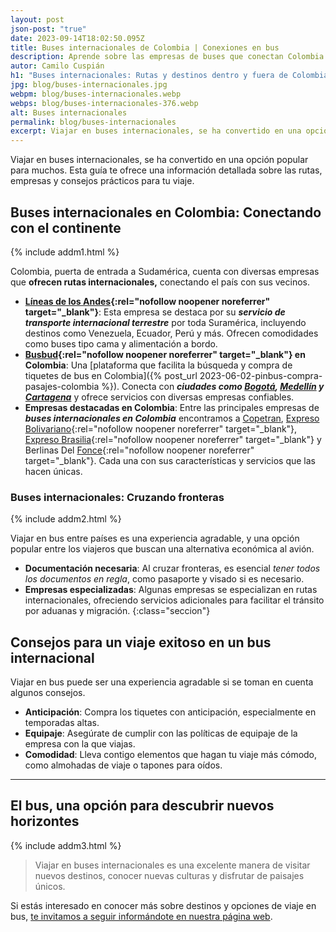 ```yaml
---
layout: post
json-post: "true"
date: 2023-09-14T18:02:50.095Z
title: Buses internacionales de Colombia | Conexiones en bus
description: Aprende sobre las empresas de buses que conectan Colombia con destinos internacionales. ¡Infórmate, compara y viaja!
autor: Camilo Cuspián
h1: "Buses internacionales: Rutas y destinos dentro y fuera de Colombia"
jpg: blog/buses-internacionales.jpg
webpm: blog/buses-internacionales.webp
webps: blog/buses-internacionales-376.webp
alt: Buses internacionales
permalink: blog/buses-internacionales
excerpt: Viajar en buses internacionales, se ha convertido en una opción popular para muchos. Esta guía te ofrece una información detallada sobre las rutas, empresas y consejos prácticos para tu viaje.
---
```

Viajar en buses internacionales, se ha convertido en una opción popular para muchos. Esta guía te ofrece una información detallada sobre las rutas, empresas y consejos prácticos para tu viaje.

## Buses internacionales en Colombia: Conectando con el continente

{% include addm1.html %}

Colombia, puerta de entrada a Sudamérica, cuenta con diversas empresas que **ofrecen rutas internacionales,** conectando el país con sus vecinos.

* **[Líneas de los Andes](https://www.bing.com/ck/a?!&&p=6fb5d699a3bae90aJmltdHM9MTY5MjgzNTIwMCZpZ3VpZD0xYzkzOTAzNi0wODdiLTZkODAtMWY4Zi04MzQxMDlkNDZjYmYmaW5zaWQ9NTQ4NA&ptn=3&hsh=3&fclid=1c939036-087b-6d80-1f8f-834109d46cbf&u=a1aHR0cHM6Ly93d3cuYmluZy5jb20vYWxpbmsvbGluaz91cmw9aHR0cHMlM2ElMmYlMmZsaW5lYXNkZWxvc2FuZGVzLmNvbSUyZiZzb3VyY2U9c2VycC1sb2NhbCZoPXU1dmJjakhNTDdROUpuTUh5NlYwdWo2JTJma3BXTkY4em52eVlOQ3JHWiUyZm5RJTNkJnA9bHdfZ2J0JmlnPTFBQ0M5QTk4RUMxNDQ2ODM5MUI4MDVFNUQ3OUE4M0YyJnlwaWQ9WU44MDQxeDExNzY4OTc4NTI2NjQwMjkwNTc4&ntb=1){:rel="nofollow noopener noreferrer" target="_blank"}**: Esta empresa se destaca por su ***servicio de transporte internacional terrestre*** por toda Suramérica, incluyendo destinos como Venezuela, Ecuador, Perú y más. Ofrecen comodidades como buses tipo cama y alimentación a bordo.
* **[Busbud](https://www.bing.com/aclick?ld=e8ZDvQ4F7gBDlLILzpYl9lbjVUCUymKg1LrYzUI1wb7ZJfsu0d3R-HuJMxRoGnyzhmxeKvwnNUyC9WgkQg_ESpa4DW9dWk-Uj2nBX03mWJkrkGg-YfJ7AYV8Bw6nEpYRf6BerBFWk9vJmOfox8p9BqHJ7Cfty9ZEVsYwuKKSXIDCClaSXqogg_mQodiyBw5aFOp02aNg&u=aHR0cHMlM2ElMmYlMmZ3d3cuYnVzYnVkLmNvbSUyZmVzLTQxOSUyZiUzZm1zY2xraWQlM2QxNjVlZDM4MjZhOWUxNDg0YTkwOWI3NjU1N2NhZTBjYiUyNnV0bV9zb3VyY2UlM2RiaW5nJTI2dXRtX21lZGl1bSUzZGNwYyUyNnV0bV9jYW1wYWlnbiUzZGJyYW5kLWVzJTI2dXRtX3Rlcm0lM2RidXNidWQlMjZ1dG1fY29udGVudCUzZEJ1c2J1ZA&rlid=165ed3826a9e1484a909b76557cae0cb&ntb=1){:rel="nofollow noopener noreferrer" target="_blank"} en Colombia**: Una [plataforma que facilita la búsqueda y compra de tiquetes de bus en Colombia]({% post_url 2023-06-02-pinbus-compra-pasajes-colombia %}). Conecta con ***ciudades como [Bogotá]({{'terminal-de-bogota'|relative_url}} "Terminales Bogotá"), [Medellín]({{'terminal-de-medellin'|relative_url}} "Terminales Medellín") y [Cartagena]({{'terminal-de-cartagena'|relative_url}} "Terminal Cartagena")*** y ofrece servicios con diversas empresas confiables.
* **Empresas destacadas en Colombia**: Entre las principales empresas de ***buses internacionales en Colombia*** encontramos a [Copetran](https://www.bing.com/ck/a?!&&p=ac63a240dc127f51JmltdHM9MTY5MjgzNTIwMCZpZ3VpZD0xYzkzOTAzNi0wODdiLTZkODAtMWY4Zi04MzQxMDlkNDZjYmYmaW5zaWQ9NTE5MA&ptn=3&hsh=3&fclid=1c939036-087b-6d80-1f8f-834109d46cbf&psq=Copetran&u=a1aHR0cHM6Ly93d3cuY29wZXRyYW4uY29tLw&ntb=1), [Expreso Bolivariano](https://www.bing.com/ck/a?!&&p=7a2250f747efd83bJmltdHM9MTY5MjgzNTIwMCZpZ3VpZD0xYzkzOTAzNi0wODdiLTZkODAtMWY4Zi04MzQxMDlkNDZjYmYmaW5zaWQ9NTE5OA&ptn=3&hsh=3&fclid=1c939036-087b-6d80-1f8f-834109d46cbf&psq=*+Expreso+Bolivariano&u=a1aHR0cHM6Ly93d3cuYm9saXZhcmlhbm8uY29tLmNvLw&ntb=1){:rel="nofollow noopener noreferrer" target="_blank"}, [Expreso Brasilia](https://www.bing.com/ck/a?!&&p=937db3fead9021ebJmltdHM9MTY5MjgzNTIwMCZpZ3VpZD0xYzkzOTAzNi0wODdiLTZkODAtMWY4Zi04MzQxMDlkNDZjYmYmaW5zaWQ9NTE4OQ&ptn=3&hsh=3&fclid=1c939036-087b-6d80-1f8f-834109d46cbf&psq=*+Expreso+Brasilia&u=a1aHR0cHM6Ly93d3cuZXhwcmVzb2JyYXNpbGlhLmNvbS8&ntb=1){:rel="nofollow noopener noreferrer" target="_blank"} y Berlinas Del [Fonce](https://www.bing.com/ck/a?!&&p=bb43666cf772c3c7JmltdHM9MTY5MjgzNTIwMCZpZ3VpZD0xYzkzOTAzNi0wODdiLTZkODAtMWY4Zi04MzQxMDlkNDZjYmYmaW5zaWQ9NTE4NQ&ptn=3&hsh=3&fclid=1c939036-087b-6d80-1f8f-834109d46cbf&psq=Fonce&u=a1aHR0cHM6Ly9mb25jZXAuZ292LmNvLw&ntb=1){:rel="nofollow noopener noreferrer" target="_blank"}. Cada una con sus características y servicios que las hacen únicas.

### Buses internacionales: Cruzando fronteras

{% include addm2.html %}

Viajar en bus entre países es una experiencia agradable, y una opción popular entre los viajeros que buscan una alternativa económica al avión.  

* **Documentación necesaria**: Al cruzar fronteras, es esencial *tener todos los documentos en regla*, como pasaporte y visado si es necesario.
* **Empresas especializadas**: Algunas empresas se especializan en rutas internacionales, ofreciendo servicios adicionales para facilitar el tránsito por aduanas y migración.
{:class="seccion"}

## Consejos para un viaje exitoso en un bus internacional

Viajar en bus puede ser una experiencia agradable si se toman en cuenta algunos consejos.

* **Anticipación**: Compra los tiquetes con anticipación, especialmente en temporadas altas.
* **Equipaje**: Asegúrate de cumplir con las políticas de equipaje de la empresa con la que viajas.
* **Comodidad**: Lleva contigo elementos que hagan tu viaje más cómodo, como almohadas de viaje o tapones para oídos.

----

## El bus, una opción para descubrir nuevos horizontes

{% include addm3.html %}

> Viajar en buses internacionales es una excelente manera de visitar nuevos destinos, conocer nuevas culturas y disfrutar de paisajes únicos.

Si estás interesado en conocer más sobre destinos y opciones de viaje en bus, [te invitamos a seguir informándote en nuestra página web]({{'blog'|relative_url}}).
